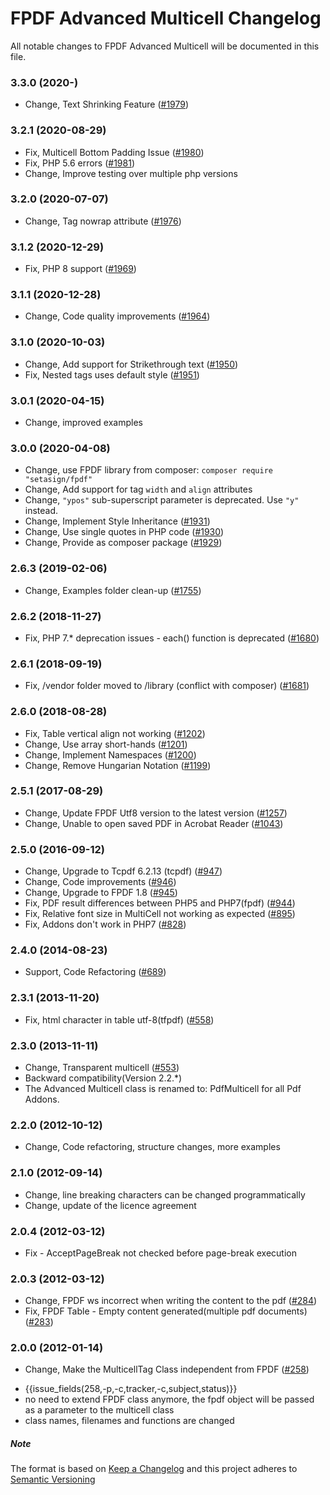# FPDF Advanced Multicell Changelog

All notable changes to FPDF Advanced Multicell  will be documented in this file.

<!---
## [Unreleased]
##X.Y.X (2020-01-01)
-->

### 3.3.0 (2020-)
- Change, Text Shrinking Feature ([#1979](https://tracker.interpid.eu/issues/1979)) 

### 3.2.1 (2020-08-29)
- Fix, Multicell Bottom Padding Issue ([#1980](https://tracker.interpid.eu/issues/1980))
- Fix, PHP 5.6 errors ([#1981](https://tracker.interpid.eu/issues/1981))
- Change, Improve testing over multiple php versions

### 3.2.0 (2020-07-07)
- Change, Tag nowrap attribute ([#1976](https://tracker.interpid.eu/issues/1976))

### 3.1.2 (2020-12-29)
- Fix, PHP 8 support ([#1969](https://tracker.interpid.eu/issues/1969))

### 3.1.1 (2020-12-28)
- Change, Code quality improvements ([#1964](https://tracker.interpid.eu/issues/1964))

### 3.1.0 (2020-10-03)

- Change, Add support for Strikethrough text ([#1950](https://tracker.interpid.eu/issues/1950))
- Fix, Nested tags uses default style ([#1951](https://tracker.interpid.eu/issues/1951))

### 3.0.1 (2020-04-15)

- Change, improved examples

### 3.0.0 (2020-04-08)

- Change, use FPDF library from composer: `composer require "setasign/fpdf"`
- Change, Add support for tag `width` and `align` attributes
- Change, `"ypos"` sub-superscript parameter is deprecated. Use `"y"` instead.
- Change, Implement Style Inheritance ([#1931](https://tracker.interpid.eu/issues/1931))
- Change, Use single quotes in PHP code ([#1930](https://tracker.interpid.eu/issues/1930))
- Change, Provide as composer package ([#1929](https://tracker.interpid.eu/issues/1929))

### 2.6.3 (2019-02-06)

- Change, Examples folder clean-up ([#1755](https://tracker.interpid.eu/issues/1755))

### 2.6.2 (2018-11-27)

- Fix, PHP 7.* deprecation issues - each() function is deprecated ([#1680](https://tracker.interpid.eu/issues/1680))

### 2.6.1 (2018-09-19)

- Fix, /vendor folder moved to /library (conflict with composer) ([#1681](https://tracker.interpid.eu/issues/1681))

### 2.6.0 (2018-08-28)

- Fix, Table vertical align not working ([#1202](https://tracker.interpid.eu/issues/1202))
- Change, Use array short-hands ([#1201](https://tracker.interpid.eu/issues/1201))
- Change, Implement Namespaces ([#1200](https://tracker.interpid.eu/issues/1200))
- Change, Remove Hungarian Notation ([#1199](https://tracker.interpid.eu/issues/1199))

### 2.5.1 (2017-08-29)

- Change, Update FPDF Utf8 version to the latest version ([#1257](https://tracker.interpid.eu/issues/1257))
- Change, Unable to open saved PDF in Acrobat Reader ([#1043](https://tracker.interpid.eu/issues/1043))

### 2.5.0 (2016-09-12)

- Change, Upgrade to Tcpdf 6.2.13 (tcpdf) ([#947](https://tracker.interpid.eu/issues/947))
- Change, Code improvements ([#946](https://tracker.interpid.eu/issues/946))
- Change, Upgrade to FPDF 1.8 ([#945](https://tracker.interpid.eu/issues/945))
- Fix, PDF result differences between PHP5 and PHP7(fpdf) ([#944](https://tracker.interpid.eu/issues/944))
- Fix, Relative font size in MultiCell not working as expected ([#895](https://tracker.interpid.eu/issues/895))
- Fix, Addons don't work in PHP7 ([#828](https://tracker.interpid.eu/issues/828))

### 2.4.0 (2014-08-23)

- Support, Code Refactoring ([#689](https://tracker.interpid.eu/issues/690))

### 2.3.1 (2013-11-20)

- Fix, html character in table utf-8(tfpdf) ([#558](https://tracker.interpid.eu/issues/558))

### 2.3.0 (2013-11-11)

- Change, Transparent multicell ([#553](https://tracker.interpid.eu/issues/553))
- Backward compatibility(Version 2.2.*)
- The Advanced Multicell class is renamed to: PdfMulticell for all Pdf Addons.

### 2.2.0 (2012-10-12)

- Change, Code refactoring, structure changes, more examples

### 2.1.0 (2012-09-14)

- Change, line breaking characters can be changed programmatically
- Change, update of the licence agreement

### 2.0.4 (2012-03-12)

- Fix - AcceptPageBreak not checked before page-break execution

### 2.0.3 (2012-03-12)

- Change, FPDF ws incorrect when writing the content to the pdf ([#284](https://tracker.interpid.eu/issues/284))
- Fix, FPDF Table - Empty content generated(multiple pdf documents) ([#283](https://tracker.interpid.eu/issues/283))

### 2.0.0 (2012-01-14)

- Change, Make the MulticellTag Class independent from FPDF ([#258](https://tracker.interpid.eu/issues/258))

* {{issue_fields(258,-p,-c,tracker,-c,subject,status)}}
* no need to extend FPDF class anymore, the fpdf object will be passed as a parameter to the multicell class
* class names, filenames and functions are changed


##### Note 

The format is based on [Keep a Changelog](https://keepachangelog.com/en/1.0.0/) and this project adheres to [Semantic Versioning](https://semver.org/spec/v2.0.0.html)
